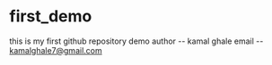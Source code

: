 # first_demo
this is my first github repository demo
author -- kamal ghale
email -- kamalghale7@gmail.com


